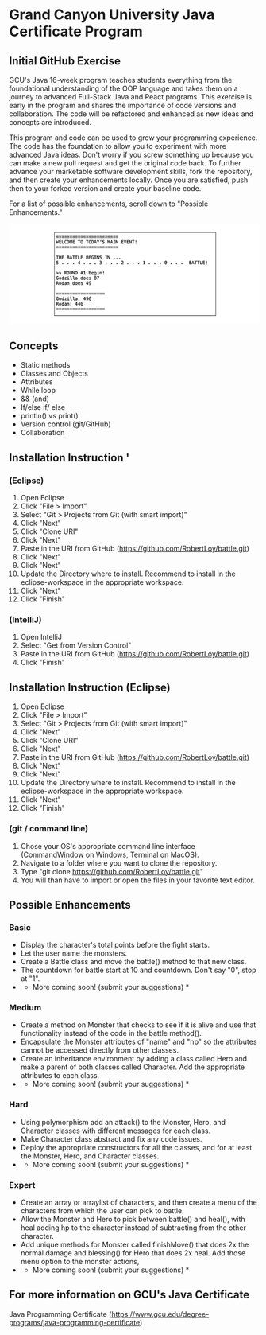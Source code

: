 # Grand Canyon University Java Certificate Program
## Initial GitHub Exercise
GCU's Java 16-week program teaches students everything from the foundational understanding of the OOP language and takes them on a journey to advanced Full-Stack Java and React programs. This exercise is early in the program and shares the importance of code versions and collaboration. The code will be refactored and enhanced as new ideas and concepts are introduced.

This program and code can be used to grow your programming experience.  The code has the foundation to allow you to experiment with more advanced Java ideas.  Don't worry if you screw something up because you can make a new pull request and get the original code back. To further advance your marketable software development skills, fork the repository, and then create your enhancements locally.  Once you are satisfied, push then to your forked version and create your baseline code.

For a list of possible enhancements, scroll down to "Possible Enhancements."

![Image of battle application](battle-screenshot.png)

## Concepts
- Static methods
- Classes and Objects
- Attributes
- While loop
- && (and)
- If/else if/ else
- println() vs print()
- Version control (git/GitHub)
- Collaboration

## Installation Instruction '

### (Eclipse)
1. Open Eclipse
2. Click "File > Import"
3. Select "Git > Projects from Git (with smart import)"
4. Click "Next"
5. Click "Clone URI"
6. Click "Next"
7. Paste in the URI from GitHub (https://github.com/RobertLoy/battle.git)
8. Click "Next"
9. Click "Next"
10. Update the Directory where to install. Recommend to install in the eclipse-workspace in the appropriate workspace.
11. Click "Next"
12. Click "Finish"

###  (IntelliJ)
1. Open IntelliJ
2. Select "Get from Version Control"
3. Paste in the URI from GitHub (https://github.com/RobertLoy/battle.git)
4. Click "Finish"

## Installation Instruction (Eclipse)
1. Open Eclipse
2. Click "File > Import"
3. Select "Git > Projects from Git (with smart import)"
4. Click "Next"
5. Click "Clone URI"
6. Click "Next"
7. Paste in the URI from GitHub (https://github.com/RobertLoy/battle.git)
8. Click "Next"
9. Click "Next"
10. Update the Directory where to install. Recommend to install in the eclipse-workspace in the appropriate workspace.
11. Click "Next"
12. Click "Finish"

###  (git / command line)
1. Chose your OS's appropriate command line interface (CommandWindow on Windows, Terminal on MacOS).
2. Navigate to a folder where you want to clone the repository.
3. Type "git clone https://github.com/RobertLoy/battle.git"
4. You will than have to import or open the files in your favorite text editor.

## Possible Enhancements

### Basic
- Display the character's total points before the fight starts.
- Let the user name the monsters.
- Create a Battle class and move the battle() method to that new class.
- The countdown for battle start at 10 and countdown. Don't say "0", stop at "1".
- * More coming soon! (submit your suggestions) *

### Medium 
- Create a method on Monster that checks to see if it is alive and use that functionality instead of the code in the battle method().
- Encapsulate the Monster attributes of "name" and "hp" so the attributes cannot be accessed directly from other classes.
- Create an inheritance environment by adding a class called Hero and make a parent of both classes called Character. Add the appropriate attributes to each class.
- * More coming soon! (submit your suggestions) * 

### Hard
- Using polymorphism add an attack() to the Monster, Hero, and Character classes with different messages for each class.
- Make Character class abstract and fix any code issues.
- Deploy the appropriate constructors for all the classes, and for at least the Monster, Hero, and Character classes.
- * More coming soon! (submit your suggestions) * 

### Expert
- Create an array or arraylist of characters, and then create a menu of the characters from which the user can pick to battle.
- Allow the Monster and Hero to pick between battle() and heal(), with heal adding hp to the character instead of subtracting from the other character.
- Add unique methods for Monster called finishMove() that does 2x the normal damage and blessing() for Hero that does 2x heal.  Add those menu option to the monster actions,
- * More coming soon! (submit your suggestions) * 

## For more information on GCU's Java Certificate
Java Programming Certificate
(https://www.gcu.edu/degree-programs/java-programming-certificate)
